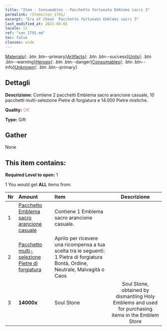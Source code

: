 ```yaml
---
title: "Item - Consumables - Pacchetto fortunato Emblemi sacri 3"
permalink: /Items/con_1791/
excerpt: "Era of Chaos  Pacchetto fortunato Emblemi sacri 3"
last_modified_at: 2021-04-01
locale: it
ref: "con_1791.md"
toc: false
classes: wide
---
```

 [Materials](/it/Items/){: .btn .btn--primary}[Artifacts](/it/Items/Artifacts/){: .btn .btn--success}[Units](/it/Items/Units/){: .btn .btn--warning}[Heroes](/it/Items/Heroes/){: .btn .btn--danger}[Consumables](/it/Items/Consumables/){: .btn .btn--info}[Unknown](/it/Items/Unknown/){: .btn .btn--primary}

## Dettagli
 **Descrizione:** Contiene 2 pacchetti Emblema sacro arancione casuale, 10 pacchetti multi-selezione Pietre di forgiatura e 14.000 Pietre mistiche.

 **Quality:** <span style="color: #DA70D6">OK</span>

 **Type:** Gift

## Gather

  None

## This item contains:

 **Required Level to open:** 1

 1 You would get **ALL** items  from:

  | Nr | Amount |     Item    | Descrizione |
  |:---|:-------|:------------|:-----------:|
  | 1 | [Pacchetto Emblema sacro arancione casuale](/it/Items/con_1794/) | Contiene 1 Emblema sacro arancione casuale. | 
  | 2 | [Pacchetto multi-selezione Pietre di forgiatura](/it/Items/con_1480/) | Aprilo per ricevere una ricompensa a tua scelta tra le seguenti: 1 Pietra di forgiatura Bontà, Ordine, Neutrale, Malvagità o Caos | 
  | 3 |  **14000x** | Soul Stone  | Soul Stone, obtained by dismantling Holy Emblems and used for purchasing items in the Emblem Store  | 
